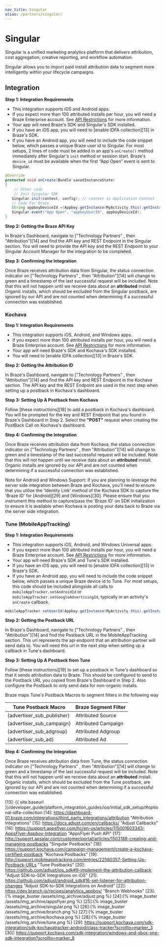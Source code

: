 ```yaml
---
nav_title: Singular
alias: /partners/singular/
---
```


# Singular

Singular is a unified marketing analytics platform that delivers attribution, cost aggregation, creative reporting, and workflow automation.

Singular allows you to import paid install attribution data to segment more intelligently within your lifecycle campaigns. 



## Integration

__Step 1: Integration Requirements__

* This integration supports iOS and Android apps.
* If you expect more than 100 attributed installs per hour, you will need a Braze Enterprise account. See [API Restrictions][5] for more information.
* Your app will need Braze's SDK and Singular's SDK installed.
* If you have an iOS app, you will need to [enable IDFA collection][13] in Braze's SDK.
* If you have an Android app, you will need to include the code snippet below, which passes a unique Braze user id to Singular. For most setups, 2 lines of code must be added in an app's `onCreate()` method immediately after Singular's `init` method  or session start. Braze's `device_id` must be available when the first “App Open” event is sent to Singular.

```java
@Override
protected void onCreate(Bundle savedInstanceState)
{
    // Other code
    // Init Singular SDK
   Singular.init(context, config); // context is Application Context
   // Code For Braze
   String appboyDeviceId =(Appboy.getInstance(MyActivity.this).getInstallTrackingId());
   Singular.event("App Open", "appboyUserID", appboyDeviceId);
}
```

__Step 2: Getting the Braze API Key__

In Braze's Dashboard, navigate to ["Technology Partners" , then "Attribution"][14] and find the API key and REST Endpoint in the Singular section. You will need to provide the API key and the REST Endpoint to your Singular Account Manager for the integration to be completed.

__Step 3: Confirming the Integration__

Once Braze receives attribution data from Singular, the status connection indicator on ["Technology Partners" , then "Attribution"][14] will change to green and a timestamp of the last successful request will be included. Note that this will not happen until we receive data about an __attributed__ install. Organic installs, which should be excluded from the Singular postback, are ignored by our API and are not counted when determining if a successful connection was established.



### Kochava
__Step 1: Integration Requirements__

* This integration supports iOS, Android, and Windows apps.
* If you expect more than 100 attributed installs per hour, you will need a Braze Enterprise account. See [API Restrictions][5] for more information.
* Your app will need Braze's SDK and Kochava's SDK installed.
* You will need to [enable IDFA collection][13] in Braze's SDK.

__Step 2: Getting the Attribution ID__

In Braze's Dashboard, navigate to ["Technology Partners" , then "Attribution"][14] and find the API key and REST Endpoint in the Kochava section. The API key and the REST Endpoint are used in the next step when setting up a postback in Kochava's dashboard.

__Step 3: Setting Up A Postback from Kochava__

Follow [these instructions][18] to add a postback in Kochava's dashboard. You will be prompted for the key and REST Endpoint that you found in Braze's Dashboard in Step 2. Select the __"POST"__ request when creating the PostBack Call on Kochava's dashboard.

__Step 4: Confirming the Integration__

Once Braze receives attribution data from Kochava, the status connection indicator on ["Technology Partners" , then "Attribution"][14] will change to green and a timestamp of the last successful request will be included. Note that this will not happen until we receive data about an __attributed__ install. Organic installs are ignored by our API and are not counted when determining if a successful connection was established.

Note for Android and Windows Support: If you are planning to leverage the server side integration between Braze and Kochava, you'll need to ensure that you utilize the 'Identity Link' method of the Kochava SDK to capture the 'Braze ID' for [Android][29] and [Windows][30]. Please ensure that you instrument this method to capture/pass the 'Braze ID' on SDK initialization to ensure it is available when Kochava is posting your data back to Braze via the server side integration.

### Tune (MobileAppTracking)
__Step 1: Integration Requirements__

* This integration supports iOS, Android, and Windows Universal apps.
* If you expect more than 100 attributed installs per hour, you will need a Braze Enterprise account. See [API Restrictions][5] for more information.
* Your app will need Braze's SDK and Tune's SDK installed.
* If you have an iOS app, you will need to [enable IDFA collection][13] in Braze's SDK.
* If you have an Android app, you will need to include the code snippet below, which passes a unique Braze device id to Tune. For most setups, this code should be included alongside all calls to `mobileAppTracker.setAndroidId` or `mobileAppTracker.setGoogleAdvertisingId`, typically in an activity's `onCreate` callback.

```java
mobileAppTracker.setUserId(Appboy.getInstance(MyActivity.this).getInstallTrackingId());
```

__Step 2: Getting the Postback URL__

In Braze's Dashboard, navigate to ["Technology Partners" , then "Attribution"][14] and find the Postback URL in the MobileAppTracking section. This url represents the api endpoint that an attribution partner will send data to. You will need this url in the next step when setting up a callback in Tune's dashboard.

__Step 3: Setting Up A Postback from Tune__

Follow [these instructions][19] to set up a postback in Tune's dashboard so that it sends attribution data to Braze. This should be configured to send to the Postback URL you copied from Braze's Dashboard in Step 2. Also configure the Postback to only send data for non-organic installs.

Braze maps Tune's Postback Macros to segment filters in the following way

| Tune Postback Macro | Braze Segment Filter |
| -------------------- | --------------------- |
| {advertiser_sub_publisher} | Attributed Source |
| {advertiser_sub_campaign} | Attributed Campaign |
| {advertiser_sub_adgroup} | Attributed Adgroup |
| {advertiser_sub_ad} | Attributed Ad |

__Step 4: Confirming the Integration__

Once Braze receives attribution data from Tune, the status connection indicator on ["Technology Partners" , then "Attribution"][14] will change to green and a timestamp of the last successful request will be included. Note that this will not happen until we receive data about an __attributed__ install. Organic installs, which should be excluded from the Tune postback, are ignored by our API and are not counted when determining if a successful connection was established.

[5]: #api-restrictions
[13]: {{ site.baseurl }}/developer_guide/platform_integration_guides/ios/initial_sdk_setup/#optional-idfa-collection
[14]: https://dashboard-01.braze.com/integrations/third_party_integrations/attribution "Attribution Integrations"
[15]: https://docs.adjust.com/en/callbacks/ "Adjust Callbacks"
[16]: https://support.appsflyer.com/hc/en-us/articles/115001603343-AppsFlyer-Appboy-Integration "AppsFlyer Push API"
[17]: http://support.apsalar.com/customer/portal/articles/1503188-creating-and-managing-postbacks "Singular Postbacks"
[18]: https://support.kochava.com/campaign-management/create-a-kochava-certified-postback "Kochava Postbacks"
[19]: http://support.mobileapptracking.com/entries/22560357-Setting-Up-Postback-URLs "Tune Postbacks"
[20]: https://github.com/adjust/ios_sdk#9-implement-the-attribution-callback "Adjust SDK-to-SDK Integrations on iOS"
[21]: https://github.com/adjust/android_sdk#16-set-listener-for-attribution-changes "Adjust SDK-to-SDK Integrations on Android"
[22]: https://dev.branch.io/recipes/analytics_appboy/ "Branch Webhooks"
[23]:{% image_buster /assets/img_archive/adjust.png %}
[24]:{% image_buster /assets/img_archive/appsflyer.png %}
[25]:{% image_buster /assets/img_archive/singular.png %}
[26]:{% image_buster /assets/img_archive/branch.png %}
[27]:{% image_buster /assets/img_archive/kochava.png %}
[28]:{% image_buster /assets/img_archive/tune.png %}
[29]: https://support.kochava.com/sdk-integration/sdk-kochavatracker-android/class-tracker?scrollto=marker_3
[30]: https://support.kochava.com/sdk-integration/windows-and-xbox-one-sdk-integration?scrollto=marker_8
